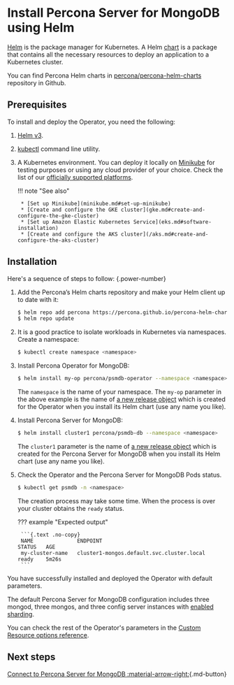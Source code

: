 # Install Percona Server for MongoDB using Helm

[Helm](https://github.com/helm/helm) is the package manager for Kubernetes. 
A Helm [chart](https://helm.sh/docs/topics/charts/) is a package that contains all the necessary resources to deploy an application to a Kubernetes cluster.

You can find Percona Helm charts in [percona/percona-helm-charts](https://github.com/percona/percona-helm-charts) repository in Github.

## Prerequisites

To install and deploy the Operator, you need the following:

1. [Helm v3](https://docs.helm.sh/using_helm/#installing-helm).
2. [kubectl](https://kubernetes.io/docs/tasks/tools/) command line utility.
3. A Kubernetes environment. You can deploy it locally on [Minikube](https://github.com/kubernetes/minikube) for testing purposes or using any cloud provider of your choice. Check the list of our [officially supported platforms](System-Requirements.md#officially-supported-platforms).

    !!! note "See also"

        * [Set up Minikube](minikube.md#set-up-minikube)
        * [Create and configure the GKE cluster](gke.md#create-and-configure-the-gke-cluster)
        * [Set up Amazon Elastic Kubernetes Service](eks.md#software-installation)
        * [Create and configure the AKS cluster](/aks.md#create-and-configure-the-aks-cluster)

## Installation 

Here's a sequence of steps to follow:
{.power-number}

1. Add the Percona’s Helm charts repository and make your Helm client up to
    date with it:

    ``` {.bash data-prompt="$" }
    $ helm repo add percona https://percona.github.io/percona-helm-charts/
    $ helm repo update
    ```

2. It is a good practice to isolate workloads in Kubernetes via namespaces. Create a namespace:

    ```{.bash data-prompt="$" }
    $ kubectl create namespace <namespace>
    ```

3. Install Percona Operator for MongoDB:

    ``` {.bash data-prompt="$" }
    $ helm install my-op percona/psmdb-operator --namespace <namespace>
    ```

    The `namespace` is the name of your namespace. The `my-op` parameter in the above example is the name of [a new release object](https://helm.sh/docs/intro/using_helm/#three-big-concepts)
    which is created for the Operator when you install its Helm chart (use any
    name you like).

4. Install Percona Server for MongoDB:

    ``` {.bash data-prompt="$" }
    $ helm install cluster1 percona/psmdb-db --namespace <namespace>
    ```

    The `cluster1` parameter is the name of [a new release object](https://helm.sh/docs/intro/using_helm/#three-big-concepts)
    which is created for the Percona Server for MongoDB when you install its Helm
    chart (use any name you like).

5. Check the Operator and the Percona Server for MongoDB Pods status.

    ```{.bash data-prompt="$" }
    $ kubectl get psmdb -n <namespace>
    ```

    The creation process may take some time. When the process is over your
    cluster obtains the `ready` status. 

    ??? example "Expected output"

        ```{.text .no-copy}
        NAME              ENDPOINT                                           STATUS   AGE
        my-cluster-name   cluster1-mongos.default.svc.cluster.local   ready    5m26s
        ```

You have successfully installed and deployed the Operator with default parameters. 

The default Percona Server for MongoDB configuration includes three mongod, three mongos, and three config server instances with [enabled sharding](sharding.md).

You can check the rest of the Operator's parameters in the [Custom Resource options reference](operator.md#operator-custom-resource-options).

## Next steps

[Connect to Percona Server for MongoDB :material-arrow-right:](connect.md){.md-button}

